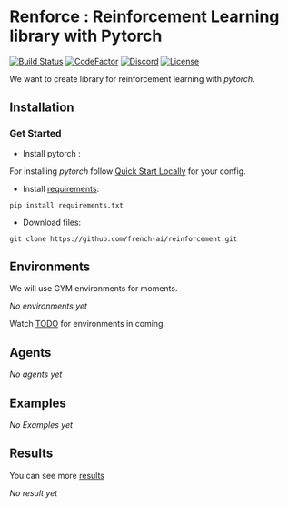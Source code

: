 ﻿# Renforce : Reinforcement Learning library with Pytorch

[![Build Status](https://img.shields.io/travis/french-ai/reinforcement?branch=master.svg&style=for-the-badge)](https://travis-ci.org/french-ai/reinforcement)
[![CodeFactor](https://www.codefactor.io/repository/github/french-ai/reinforcement/badge?style=for-the-badge)](https://www.codefactor.io/repository/github/french-ai/reinforcement)
[![Discord](https://img.shields.io/badge/discord-chat-7289DA.svg?logo=Discord&style=for-the-badge)](https://discord.gg/f5MZP2K)
[![License](https://img.shields.io/badge/License-Apache%202.0-blue.svg?style=for-the-badge)](https://github.com/french-ai/reinforcement/blob/master/LICENSE)

We want to create library for reinforcement learning with *pytorch*. 

## Installation

### Get Started

- Install pytorch :

For installing *pytorch* follow [Quick Start Locally](https://pytorch.org/) for your config.

- Install [requirements](requirements.txt):

``
pip install requirements.txt
``

- Download files:

``
git clone https://github.com/french-ai/reinforcement.git
``

## Environments

We will use GYM environments for moments.

*No environments yet*

Watch [TODO](./TODO.md#environments-list) for environments in coming.

## Agents
*No agents yet*

## Examples
*No Examples yet*

## Results
You can see more [results](./results/README.md)

*No result yet*
